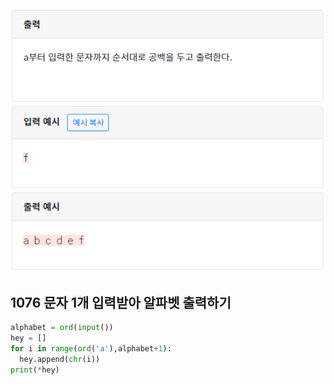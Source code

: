 ![](./img/image-20200426161313883.png)

## 1076 문자 1개 입력받아 알파벳 출력하기

```python
alphabet = ord(input())
hey = []
for i in range(ord('a'),alphabet+1):
  hey.append(chr(i))
print(*hey)
```

